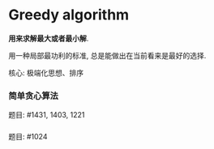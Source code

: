 # Greedy algorithm

**用来求解最大或者最小解**.

用一种局部最功利的标准, 总是能做出在当前看来是最好的选择.

核心: 极端化思想、排序

### 简单贪心算法

题目: #1431, 1403, 1221

### 

题目: #1024